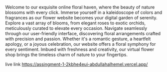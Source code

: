 Welcome to our exquisite online floral haven, where the beauty of nature blossoms with every click. Immerse yourself in a kaleidoscope of colors and fragrances as our flower website becomes your digital garden of serenity. Explore a vast array of blooms, from elegant roses to exotic orchids, meticulously curated to elevate every occasion. Navigate seamlessly through our user-friendly interface, discovering floral arrangements crafted with precision and passion. Whether it's a romantic gesture, a heartfelt apology, or a joyous celebration, our website offers a floral symphony for every sentiment. Imbued with freshness and creativity, our virtual flower shop brings the timeless charm of nature to your fingertips.


live link https://assingment-1-2kbhe4eui-abdullahalhemel.vercel.app/
